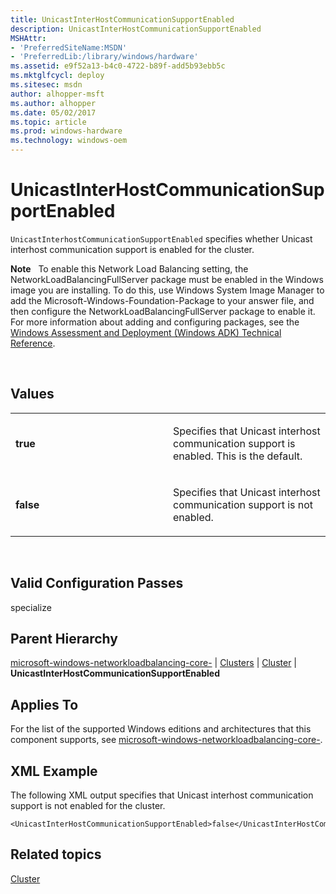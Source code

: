 ```yaml
---
title: UnicastInterHostCommunicationSupportEnabled
description: UnicastInterHostCommunicationSupportEnabled
MSHAttr:
- 'PreferredSiteName:MSDN'
- 'PreferredLib:/library/windows/hardware'
ms.assetid: e9f52a13-b4c0-4722-b89f-add5b93ebb5c
ms.mktglfcycl: deploy
ms.sitesec: msdn
author: alhopper-msft
ms.author: alhopper
ms.date: 05/02/2017
ms.topic: article
ms.prod: windows-hardware
ms.technology: windows-oem
---
```


# UnicastInterHostCommunicationSupportEnabled


`UnicastInterhostCommunicationSupportEnabled` specifies whether Unicast interhost communication support is enabled for the cluster.

**Note**  
To enable this Network Load Balancing setting, the NetworkLoadBalancingFullServer package must be enabled in the Windows image you are installing. To do this, use Windows System Image Manager to add the Microsoft-Windows-Foundation-Package to your answer file, and then configure the NetworkLoadBalancingFullServer package to enable it. For more information about adding and configuring packages, see the [Windows Assessment and Deployment (Windows ADK) Technical Reference](http://go.microsoft.com/fwlink/?LinkId=206587).

 

## Values


<table>
<colgroup>
<col width="50%" />
<col width="50%" />
</colgroup>
<tbody>
<tr class="odd">
<td><p><strong>true</strong></p></td>
<td><p>Specifies that Unicast interhost communication support is enabled. This is the default.</p></td>
</tr>
<tr class="even">
<td><p><strong>false</strong></p></td>
<td><p>Specifies that Unicast interhost communication support is not enabled.</p></td>
</tr>
</tbody>
</table>

 

## Valid Configuration Passes


specialize

## Parent Hierarchy


[microsoft-windows-networkloadbalancing-core-](microsoft-windows-networkloadbalancing-core.md) | [Clusters](microsoft-windows-networkloadbalancing-core-clusters.md) | [Cluster](microsoft-windows-networkloadbalancing-core-clusters-cluster.md) | **UnicastInterHostCommunicationSupportEnabled**

## Applies To


For the list of the supported Windows editions and architectures that this component supports, see [microsoft-windows-networkloadbalancing-core-](microsoft-windows-networkloadbalancing-core.md).

## XML Example


The following XML output specifies that Unicast interhost communication support is not enabled for the cluster.

```
<UnicastInterHostCommunicationSupportEnabled>false</UnicastInterHostCommunicationSupportEnabled>
```

## Related topics


[Cluster](microsoft-windows-networkloadbalancing-core-clusters-cluster.md)

 

 







